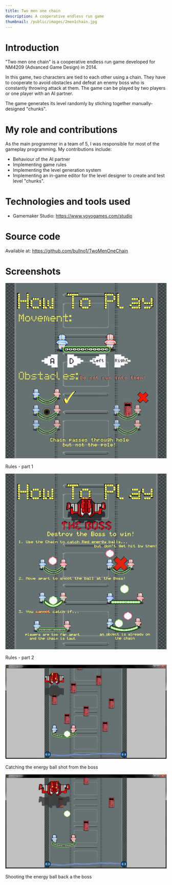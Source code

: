 ```yaml
---
title: Two men one chain
description: A cooperative endless run game
thumbnail: /public/images/2men1chain.jpg
---
```


# Introduction

"Two men one chain" is a cooperative endless run game developed for NM4209 (Advanced Game Design) in 2014.

In this game, two characters are tied to each other using a chain.
They have to cooperate to avoid obstacles and defeat an enemy boss who is constantly throwing attack at them.
The game can be played by two players or one player with an AI partner.

The game generates its level randomly by stiching together manually-designed "chunks".

# My role and contributions

As the main programmer in a team of 5, I was responsible for most of the gameplay programming.
My contributions include:

- Behaviour of the AI partner
- Implementing game rules
- Implementing the level generation system
- Implementing an in-game editor for the level designer to create and test level "chunks".

# Technologies and tools used

- Gamemaker Studio: https://www.yoyogames.com/studio

# Source code

Available at: https://github.com/bullno1/TwoMenOneChain

# Screenshots

![2men1chain-rule1](/public/images/2men1chain-rule1.jpg)
<div class="caption">Rules - part 1</div>

![2men1chain-rule2](/public/images/2men1chain-rule2.jpg)
<div class="caption">Rules - part 2</div>

![2men1chain](/public/images/2men1chain.jpg)
<div class="caption">Catching the energy ball shot from the boss</div>

![2men1chain2](/public/images/2men1chain2.jpg)
<div class="caption">Shooting the energy ball back a the boss</div>
